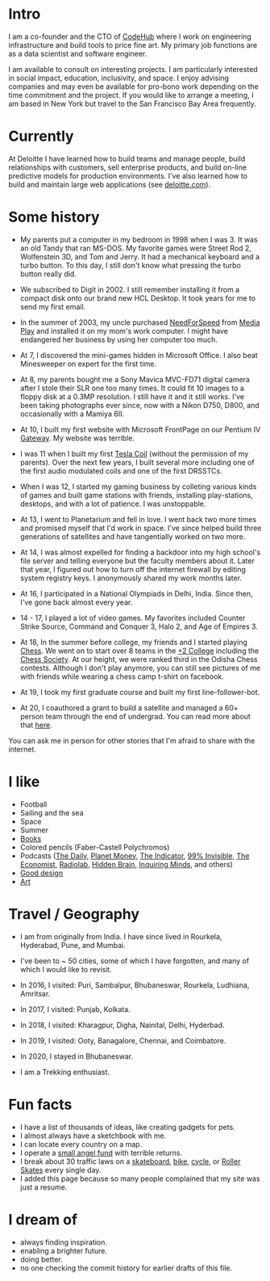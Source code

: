 
# Intro

I am a co-founder and the CTO of [CodeHub](https://www.linkedin.com/company/13358136) where I work on engineering infrastructure and build tools to price fine art. My primary job functions are as a data scientist and software engineer.

I am available to consult on interesting projects. I am particularly interested in social impact, education, inclusivity, and space. I enjoy advising companies and may even be available for pro-bono work depending on the time commitment and the project. If you would like to arrange a meeting, I am based in New York but travel to the San Francisco Bay Area frequently.

# Currently

At Deloitte I have learned how to build teams and manage people, build relationships with customers, sell enterprise products, and build on-line predictive models for production environments. I've also learned how to build and maintain large web applications (see [deloitte.com](https://www2.deloitte.com/ui/en.html)).

# Some history

- My parents put a computer in my bedroom in 1998 when I was 3. It was an old Tandy that ran MS-DOS. My favorite games were Street Rod 2, Wolfenstein 3D, and Tom and Jerry. It had a mechanical keyboard and a turbo button. To this day, I still don't know what pressing the turbo button really did.

- We subscribed to Digit in 2002. I still remember installing it from a compact disk onto our brand new HCL Desktop. It took years for me to send my first email.

- In the summer of 2003, my uncle purchased [NeedForSpeed](https://en.wikipedia.org/wiki/Need_for_Speed) from [Media Play](https://en.wikipedia.org/wiki/Media_Play) and installed it on my mom's work computer. I might have endangered her business by using her computer too much.

- At 7, I discovered the mini-games hidden in Microsoft Office. I also beat Minesweeper on expert for the first time.

- At 8, my parents bought me a Sony Mavica MVC-FD71 digital camera after I stole their SLR one too many times. It could fit 10 images to a floppy disk at a 0.3MP resolution. I still have it and it still works. I've been taking photographs ever since, now with a Nikon D750, D800, and occasionally with a Mamiya 6II.

- At 10, I built my first website with Microsoft FrontPage on our Pentium IV [Gateway](https://en.wikipedia.org/wiki/Gateway,_Inc.). My website was terrible.

- I was 11 when I built my first [Tesla Coil](https://en.wikipedia.org/wiki/Tesla_coil) (without the permission of my parents). Over the next few years, I built several more including one of the first audio modulated coils and one of the first DRSSTCs.

- When I was 12, I started my gaming business by colleting various kinds of games and built game stations with friends, installing play-stations, desktops, and with a lot of patience. I was unstoppable.

- At 13, I went to Planetarium and fell in love. I went back two more times and promised myself that I'd work in space. I've since helped build three generations of satellites and have tangentially worked on two more.

- At 14, I was almost expelled for finding a backdoor into my high school's file server and telling everyone but the faculty members about it. Later that year, I figured out how to turn off the internet firewall by editing system registry keys. I anonymously shared my work months later.

- At 16, I participated in a National Olympiads in Delhi, India. Since then, I've gone back almost every year.

- 14 - 17, I played a lot of video games. My favorites included Counter Strike Source, Command and Conquer 3, Halo 2, and Age of Empires 3.

- At 18, In the summer before college, my friends and I started playing [Chess](https://en.wikipedia.org/wiki/Chess(game)). We went on to start over 8 teams in the [+2 College](https://en.wikipedia.org/wiki/) including the [Chess Society](https://www.facebook.com/). At our height, we were ranked third in the Odisha Chess contests. Although I don't play anymore, you can still see pictures of me with friends while wearing a chess camp t-shirt on facebook.

- At 19, I took my first graduate course and built my first line-follower-bot.

- At 20, I coauthored a grant to build a satellite and managed a 60+ person team through the end of undergrad. You can read more about that [here](https://ubnl.space/glados/).

You can ask me in person for other stories that I'm afraid to share with the internet.

# I like

- Football
- Sailing and the sea
- Space
- Summer
- [Books](https://www.goodreads.com)
- Colored pencils (Faber-Castell Polychromos)
- Podcasts ([The Daily](https://www.nytimes.com/column/the-daily), [Planet Money](https://www.npr.org/sections/money/), [The Indicator](https://www.npr.org/podcasts/510325/the-indicator-from-planet-money), [99% Invisible](https://99percentinvisible.org/episodes/), [The Economist](http://radio.economist.com/), [Radiolab](https://www.wnycstudios.org/shows/radiolab), [Hidden Brain](https://www.npr.org/series/423302056/hidden-brain), [Inquiring Minds](https://inquiring.show), and others)
- [Good design](/)
- [Art](https://instagram.com/)

# Travel / Geography

- I am from originally from India. I have since lived in
Rourkela, Hyderabad, Pune, and Mumbai.

- I've been to ~ 50 cities, some of which I have forgotten, and many of which I would like to revisit.

- In 2016, I visited: Puri, Sambalpur, Bhubaneswar, Rourkela, Ludhiana, Amritsar.

- In 2017, I visited: Punjab, Kolkata.

- In 2018, I visited: Kharagpur, Digha, Nainital, Delhi, Hyderbad.

- In 2019, I visited: Ooty, Banagalore, Chennai, and Coimbatore.

- In 2020, I stayed in Bhubaneswar.

- I am a Trekking enthusiast.

# Fun facts

- I have a list of thousands of ideas, like creating gadgets for pets.
- I almost always have a sketchbook with me.
- I can locate every country on a map.
- I operate a [small angel fund](http://) with terrible returns.
- I break about 30 traffic laws on a [skateboard](https://), [bike](https://), [cycle](https:), or [Roller Skates](https://) every single day.
- I added this page because so many people complained that my site was just a resume.

# I dream of

- always finding inspiration.
- enabling a brighter future.
- doing better.
- no one checking the commit history for earlier drafts of this file.
